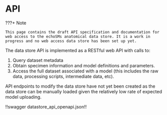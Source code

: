 # API

???+ Note

    This page contains the draft API specification and documentation for web access to the echoSMs anatomical data store. It is a work in progress and no web access data store has been set up yet.

The data store API is implemented as a RESTful web API with calls to:

1. Query dataset metadata
1. Obtain specimen information and model definitions and parameters.
1. Access the full dataset associated with a model (this includes the raw data, processing scripts, intermediate data, etc).

API endpoints to modify the data store have not yet been created as the data store can be manually loaded given the relatively low rate of expected model uploading.



!!swagger datastore_api_openapi.json!!
